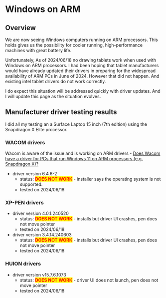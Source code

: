 # Windows on ARM



## Overview

We are now seeing Windows computers running on ARM processors. This holds gives us the possibility for cooler running, high-performance machines with great battery life.

Unfortunately, As of 2024/06/18 no drawing tablets work when used with Windows on ARM processors. I had been hoping that tablet manufacturers would have already updated their drivers in preparing for the widespread availability of ARM PCs in June of 2024. However that did not happen. And existing intel tablet drivers do not work correctly.

I do expect this situation will be addressed quickly with driver updates. And I will update this page as the situation evolves.

## Manufacturer driver testing results

I did all my testing an a Surface Laptop 15 inch (7th edition) using the Snapdragon X Elite processor.&#x20;

### WACOM drivers

Wacom is aware of the issue and is working on ARM drivers - [Does Wacom have a driver for PCs that run Windows 11 on ARM processors (e.g. Snapdragon X)? ](https://support.wacom.com/hc/en-us/articles/23838303808407-Does-Wacom-have-a-driver-for-PCs-that-run-Windows-11-on-ARM-processors-e-g-Snapdragon-X)

* driver version 6.4.6-2&#x20;
  * status: <mark style="color:red;">**DOES NOT WORK**</mark> - installer says the operating system is not supported.
  * tested on 2024/06/18

### XP-PEN drivers

* driver version 4.0.1.240520&#x20;
  * status: <mark style="color:red;">**DOES NOT WORK**</mark> - installs but driver UI crashes, pen does not move pointer
  * tested on 2024/06/18&#x20;
* driver version 3.4.14.240603&#x20;
  * status: <mark style="color:red;">**DOES NOT WORK**</mark> - installs but driver UI crashes, pen does not move pointer
  * tested on 2024/06/18

### HUION drivers

* driver version v15.7.6.1073&#x20;
  * status: <mark style="color:red;">**DOES NOT WORK**</mark> - driver UI does not launch, pen does not move pointer
  * tested on 2024/06/18

&#x20;
